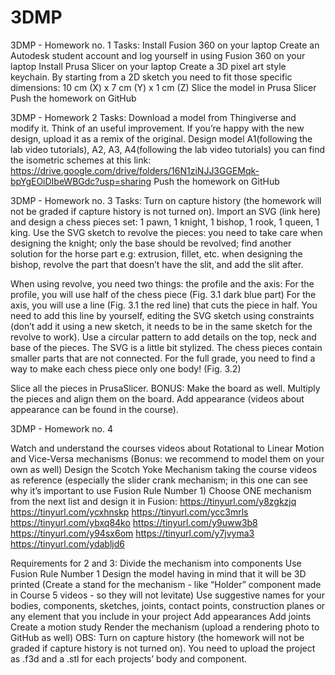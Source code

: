 # 3DMP
3DMP -  Homework no. 1
Tasks:
Install Fusion 360 on your laptop
Create an Autodesk student account and log yourself in using Fusion 360 on your laptop
Install Prusa Slicer on your laptop
Create a 3D pixel art style keychain. By starting from a 2D sketch you need to fit those specific dimensions: 10 cm (X) x 7 cm (Y) x 1 cm (Z)
Slice the model in Prusa Slicer
Push the homework on GitHub

3DMP -  Homework 2
Tasks:
Download a model from Thingiverse and modify it. Think of an useful improvement. If you’re happy with the new design, upload it as a remix of the original.
Design model A1(following the lab video tutorials), A2, A3, A4(following the lab video tutorials) you can find the isometric schemes at this link: https://drive.google.com/drive/folders/16N1ziNJJ3GGEMqk-bpYgEOiDIbeWBGdc?usp=sharing
Push the homework on GitHub

3DMP -  Homework no. 3
Tasks:
Turn on capture history (the homework will not be graded if capture history is not turned on).
Import an SVG (link here) and design a chess pieces set: 
1 pawn, 
1 knight, 
1 bishop, 
1 rook, 
1 queen,
1 king.
Use the SVG sketch to revolve the pieces: 
you need to take care when designing the knight; only the base should be revolved; find another solution for the horse part e.g: extrusion, fillet, etc.
when designing the bishop, revolve the part that doesn’t have the slit, and add the slit after.

When using revolve, you need two things: the profile and the axis:
For the profile, you will use half of the chess piece (Fig. 3.1 dark blue part)
For the axis, you will use a line (Fig. 3.1 the red line) that cuts the piece in half. 
You need to add this line by yourself, editing the SVG sketch using constraints (don’t add it using a new sketch, it needs to be in the same sketch for the revolve to work).
Use a circular pattern to add details on the top, neck and base of the pieces.
The SVG is a little bit stylized. The chess pieces contain smaller parts that are not connected. For the full grade, you need to find a way to make each chess piece only one body! (Fig. 3.2)

Slice all the pieces in PrusaSlicer. 
BONUS: Make the board as well. Multiply the pieces and align them on the board. Add appearance (videos about appearance can be found in the course).


3DMP -  Homework no. 4

Watch and understand the courses videos about Rotational to Linear Motion and Vice-Versa mechanisms (Bonus: we recommend to model them on your own as well)
Design the Scotch Yoke Mechanism taking the course videos as reference (especially the slider crank mechanism; in this one can see why it’s important to use Fusion Rule Number 1)
Choose ONE mechanism from the next list and design it in Fusion:
https://tinyurl.com/y8zgkzjq
https://tinyurl.com/ycxhnskp
https://tinyurl.com/ycc3mrls
https://tinyurl.com/ybxq84ko
https://tinyurl.com/y9uww3b8
https://tinyurl.com/y94sx6om
https://tinyurl.com/y7jvyma3
https://tinyurl.com/ydabljd6

Requirements for 2 and 3:
	Divide the mechanism into components
	Use Fusion Rule Number 1
	Design the model having in mind that it will be 3D printed (Create a stand for the mechanism - like “Holder” component made in Course 5 videos - so they will not levitate)
	Use suggestive names for your bodies, components, sketches, joints, contact points, construction planes or any element that you include in your project
	Add appearances
	Add joints
	Create a motion study
	Render the mechanism (upload a rendering photo to GitHub as well)
OBS: Turn on capture history (the homework will not be graded if capture history is not turned on). You need to upload the project as .f3d and a .stl for each projects’ body and component.

